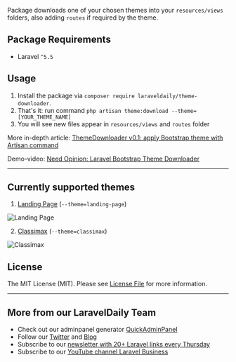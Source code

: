 Package downloads one of your chosen themes into your `resources/views` folders, also adding `routes` if required by the theme. 

## Package Requirements
* Laravel `^5.5`

## Usage
1. Install the package via `composer require laraveldaily/theme-downloader`.
2. That's it: run command `php artisan theme:download --theme=[YOUR_THEME_NAME]`
3. You will see new files appear in `resources/views` and `routes` folder

More in-depth article: [ThemeDownloader v0.1: apply Bootstrap theme with Artisan command](https://laraveldaily.com/themedownloader-v0-1-apply-bootstrap-theme-artisan-command/)

Demo-video: [Need Opinion: Laravel Bootstrap Theme Downloader](https://www.youtube.com/watch?v=GxO9UlieDDg)

- - - - -

## Currently supported themes

1. [Landing Page](https://startbootstrap.com/themes/landing-page/) (`--theme=landing-page`)

![Landing Page](https://laraveldaily.com/wp-content/uploads/2019/08/Screen-Shot-2019-08-03-at-8.02.05-AM.png)

2. [Classimax](https://themefisher.com/products/classimax-bootstrap-classified-responsive-theme/) (`--theme=classimax`)

![Classimax](https://i2.wp.com/themefisher.com/wp-content/uploads/edd/2017/10/classimax-big-thumbnail.png?w=861&ssl=1)

## License
The MIT License (MIT). Please see [License File](license.md) for more information.

---

## More from our LaravelDaily Team

- Check out our adminpanel generator [QuickAdminPanel](https://quickadminpanel.com)
- Follow our [Twitter](https://twitter.com/dailylaravel) and [Blog](http://laraveldaily.com/blog)
- Subscribe to our [newsletter with 20+ Laravel links every Thursday](http://laraveldaily.com/weekly-laravel-newsletter/)
- Subscribe to our [YouTube channel Laravel Business](https://www.youtube.com/channel/UCTuplgOBi6tJIlesIboymGA)
